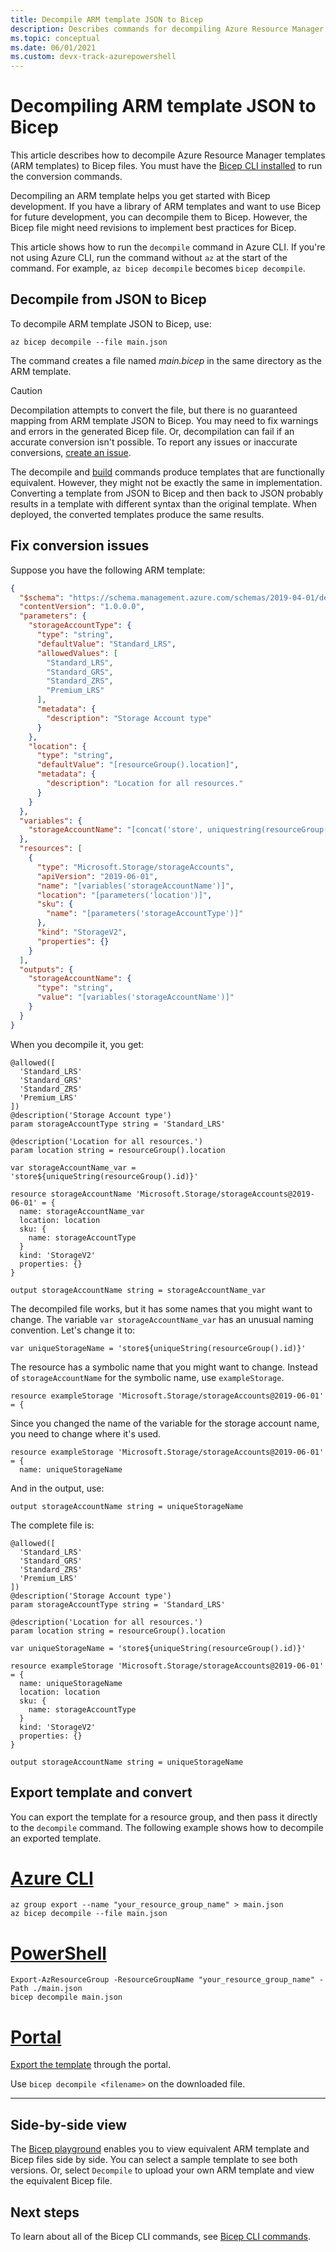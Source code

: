 ```yaml
---
title: Decompile ARM template JSON to Bicep
description: Describes commands for decompiling Azure Resource Manager templates to Bicep files.
ms.topic: conceptual
ms.date: 06/01/2021
ms.custom: devx-track-azurepowershell
---
```

# Decompiling ARM template JSON to Bicep

This article describes how to decompile Azure Resource Manager templates (ARM templates) to Bicep files. You must have the [Bicep CLI installed](./install.md) to run the conversion commands.

Decompiling an ARM template helps you get started with Bicep development. If you have a library of ARM templates and want to use Bicep for future development, you can decompile them to Bicep. However, the Bicep file might need revisions to implement best practices for Bicep.

This article shows how to run the `decompile` command in Azure CLI. If you're not using Azure CLI, run the command without `az` at the start of the command. For example, `az bicep decompile` becomes ``bicep decompile``.

## Decompile from JSON to Bicep

To decompile ARM template JSON to Bicep, use:

```azurecli
az bicep decompile --file main.json
```

The command creates a file named _main.bicep_ in the same directory as the ARM template.

> [!CAUTION]
> Decompilation attempts to convert the file, but there is no guaranteed mapping from ARM template JSON to Bicep. You may need to fix warnings and errors in the generated Bicep file. Or, decompilation can fail if an accurate conversion isn't possible. To report any issues or inaccurate conversions, [create an issue](https://github.com/Azure/bicep/issues).

The decompile and [build](bicep-cli.md#build) commands produce templates that are functionally equivalent. However, they might not be exactly the same in implementation. Converting a template from JSON to Bicep and then back to JSON probably results in a template with different syntax than the original template. When deployed, the converted templates produce the same results.

## Fix conversion issues

Suppose you have the following ARM template:

```json
{
  "$schema": "https://schema.management.azure.com/schemas/2019-04-01/deploymentTemplate.json#",
  "contentVersion": "1.0.0.0",
  "parameters": {
    "storageAccountType": {
      "type": "string",
      "defaultValue": "Standard_LRS",
      "allowedValues": [
        "Standard_LRS",
        "Standard_GRS",
        "Standard_ZRS",
        "Premium_LRS"
      ],
      "metadata": {
        "description": "Storage Account type"
      }
    },
    "location": {
      "type": "string",
      "defaultValue": "[resourceGroup().location]",
      "metadata": {
        "description": "Location for all resources."
      }
    }
  },
  "variables": {
    "storageAccountName": "[concat('store', uniquestring(resourceGroup().id))]"
  },
  "resources": [
    {
      "type": "Microsoft.Storage/storageAccounts",
      "apiVersion": "2019-06-01",
      "name": "[variables('storageAccountName')]",
      "location": "[parameters('location')]",
      "sku": {
        "name": "[parameters('storageAccountType')]"
      },
      "kind": "StorageV2",
      "properties": {}
    }
  ],
  "outputs": {
    "storageAccountName": {
      "type": "string",
      "value": "[variables('storageAccountName')]"
    }
  }
}
```

When you decompile it, you get:

```bicep
@allowed([
  'Standard_LRS'
  'Standard_GRS'
  'Standard_ZRS'
  'Premium_LRS'
])
@description('Storage Account type')
param storageAccountType string = 'Standard_LRS'

@description('Location for all resources.')
param location string = resourceGroup().location

var storageAccountName_var = 'store${uniqueString(resourceGroup().id)}'

resource storageAccountName 'Microsoft.Storage/storageAccounts@2019-06-01' = {
  name: storageAccountName_var
  location: location
  sku: {
    name: storageAccountType
  }
  kind: 'StorageV2'
  properties: {}
}

output storageAccountName string = storageAccountName_var
```

The decompiled file works, but it has some names that you might want to change. The variable `var storageAccountName_var` has an unusual naming convention. Let's change it to:

```bicep
var uniqueStorageName = 'store${uniqueString(resourceGroup().id)}'
```

The resource has a symbolic name that you might want to change. Instead of `storageAccountName` for the symbolic name, use `exampleStorage`.

```bicep
resource exampleStorage 'Microsoft.Storage/storageAccounts@2019-06-01' = {
```

Since you changed the name of the variable for the storage account name, you need to change where it's used.

```bicep
resource exampleStorage 'Microsoft.Storage/storageAccounts@2019-06-01' = {
  name: uniqueStorageName
```

And in the output, use:

```bicep
output storageAccountName string = uniqueStorageName
```

The complete file is:

```bicep
@allowed([
  'Standard_LRS'
  'Standard_GRS'
  'Standard_ZRS'
  'Premium_LRS'
])
@description('Storage Account type')
param storageAccountType string = 'Standard_LRS'

@description('Location for all resources.')
param location string = resourceGroup().location

var uniqueStorageName = 'store${uniqueString(resourceGroup().id)}'

resource exampleStorage 'Microsoft.Storage/storageAccounts@2019-06-01' = {
  name: uniqueStorageName
  location: location
  sku: {
    name: storageAccountType
  }
  kind: 'StorageV2'
  properties: {}
}

output storageAccountName string = uniqueStorageName
```

## Export template and convert

You can export the template for a resource group, and then pass it directly to the `decompile` command. The following example shows how to decompile an exported template.

# [Azure CLI](#tab/azure-cli)

```azurecli
az group export --name "your_resource_group_name" > main.json
az bicep decompile --file main.json
```

# [PowerShell](#tab/azure-powershell)

```azurepowershell
Export-AzResourceGroup -ResourceGroupName "your_resource_group_name" -Path ./main.json
bicep decompile main.json
```

# [Portal](#tab/azure-portal)

[Export the template](../templates/export-template-portal.md) through the portal.

Use `bicep decompile <filename>` on the downloaded file.

---

## Side-by-side view

The [Bicep playground](https://aka.ms/bicepdemo) enables you to view equivalent ARM template and Bicep files side by side. You can select a sample template to see both versions. Or, select `Decompile` to upload your own ARM template and view the equivalent Bicep file.

## Next steps

To learn about all of the Bicep CLI commands, see [Bicep CLI commands](bicep-cli.md).
